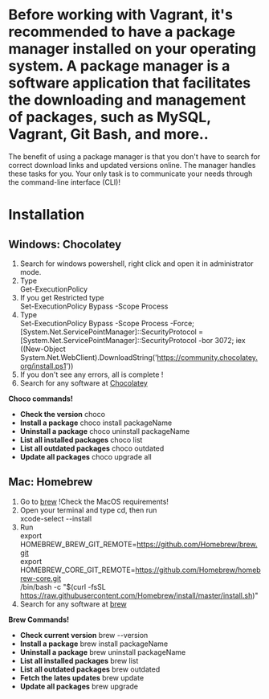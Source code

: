 # Before working with Vagrant, it's recommended to have a package manager installed on your operating system. A package manager is a software application that facilitates the downloading and management of packages, such as MySQL, Vagrant, Git Bash, and more..
The benefit of using a package manager is that you don't have to search for correct download links and updated versions online. The manager handles these tasks for you. Your only task is to communicate your needs through the command-line interface (CLI)!

# Installation
## Windows: Chocolatey
1. Search for windows powershell, right click and open it in administrator mode.
2. Type  
Get-ExecutionPolicy
3. If you get Restricted type  
 Set-ExecutionPolicy Bypass -Scope Process
4. Type  
Set-ExecutionPolicy Bypass -Scope Process -Force; [System.Net.ServicePointManager]::SecurityProtocol = [System.Net.ServicePointManager]::SecurityProtocol -bor 3072; iex ((New-Object System.Net.WebClient).DownloadString('https://community.chocolatey.org/install.ps1'))
5. If you don't see any errors, all is complete !
6. Search for any software at [Chocolatey](https://community.chocolatey.org/packages)

**Choco commands!**  
* **Check the version** choco
* **Install a package** choco install packageName
* **Uninstall a package** choco uninstall packageName
* **List all installed packages** choco list
* **List all outdated packages** choco outdated
* **Update all packages**  choco upgrade all  


## Mac: Homebrew
1. Go to [brew](https://docs.brew.sh/Installation) 
 !Check the MacOS requirements!
2. Open your terminal and type cd, then run  
xcode-select --install
3. Run     
export HOMEBREW_BREW_GIT_REMOTE=https://github.com/Homebrew/brew.git  
export HOMEBREW_CORE_GIT_REMOTE=https://github.com/Homebrew/homebrew-core.git  
/bin/bash -c "$(curl -fsSL https://raw.githubusercontent.com/Homebrew/install/master/install.sh)"
4. Search for any software at [brew](https://brew.sh/)

**Brew Commands!**
* **Check current version** brew --version
* **Install a package** brew install packageName
* **Uninstall a package** brew uninstall packageName
* **List all installed packages** brew list
* **List all outdated packages** brew outdated
* **Fetch the lates updates** brew update
* **Update all packages**  brew upgrade
  
